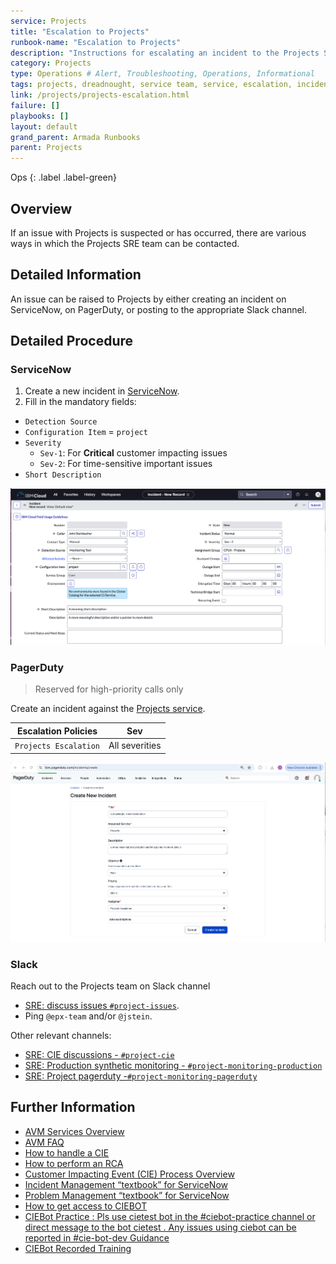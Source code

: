 ```yaml
---
service: Projects
title: "Escalation to Projects"
runbook-name: "Escalation to Projects"
description: "Instructions for escalating an incident to the Projects SRE team"
category: Projects
type: Operations # Alert, Troubleshooting, Operations, Informational
tags: projects, dreadnought, service team, service, escalation, incident, servicenow, service now, pagerduty, slack
link: /projects/projects-escalation.html
failure: []
playbooks: []
layout: default
grand_parent: Armada Runbooks
parent: Projects
---
```


Ops
{: .label .label-green}

## Overview

If an issue with Projects is suspected or has occurred, there are various ways in which the Projects SRE team can be contacted.

## Detailed Information

An issue can be raised to Projects by either creating an incident on ServiceNow, on PagerDuty, or posting to the appropriate Slack channel.

## Detailed Procedure

### ServiceNow

1. Create a new incident in [ServiceNow](https://watson.service-now.com/now/nav/ui/classic/params/target/incident.do%3Fsys_id%3D-1%26sysparm_query%3Dactive%3Dtrue%26sysparm_stack%3Dincident_list.do%3Fsysparm_query%3Dactive%3Dtrue).
2. Fill in the mandatory fields:
  - `Detection Source`
  - `Configuration Item` = `project`
  - `Severity`
    - `Sev-1`: For **Critical** customer impacting issues
    - `Sev-2`: For time-sensitive important issues
  - `Short Description`
  
<img src="images/service-now-create-incident.png" width="800px">

### PagerDuty

> Reserved for high-priority calls only

Create an incident against the [Projects service](https://ibm.pagerduty.com/service-directory/PQPPU4P).

| Escalation Policies                      | Sev            |
| ---------------------------------------- | -------------- |
| `Projects Escalation`                    | All severities |

<img src="images/pagerduty-create-incident.png" width="800px">

### Slack

Reach out to the Projects team on Slack channel 
* [SRE: discuss issues `#project-issues`](https://ibm.enterprise.slack.com/archives/C05284WUXGR). 
* Ping `@epx-team` and/or `@jstein`.

Other relevant channels:
* [SRE: CIE discussions - `#project-cie`](https://ibm.enterprise.slack.com/archives/C04A4CDMHNZ)
* [SRE: Production synthetic monitoring - `#project-monitoring-production`](https://ibm.enterprise.slack.com/archives/C05284WUXGR)
* [SRE: Project pagerduty -`#project-monitoring-pagerduty`](https://ibm.enterprise.slack.com/archives/C04CTGYAV24)

## Further Information

* [AVM Services Overview](https://pages.github.ibm.com/toc-avm/avm/avmservices/)
* [AVM FAQ](https://pages.github.ibm.com/toc-avm/avm/faq/)
* [How to handle a CIE](https://pages.github.ibm.com/toc-avm/avm/star/2023/03/07/How-to-Handle-CIE/)
* [How to perform an RCA](https://pages.github.ibm.com/toc-avm/avm/star/2023/03/06/How-to-Perform-RCA/)
* [Customer Impacting Event (CIE) Process Overview](https://ibm.ent.box.com/v/WCPAVMProgramDocumentation/file/246138991386)
* [Incident Management “textbook” for ServiceNow](https://ibm.ent.box.com/v/WCPAVMProgramDocumentation/file/282457535354)
* [Problem Management “textbook” for ServiceNow](https://ibm.ent.box.com/v/WCPAVMProgramDocumentation/file/280206799154)
* [How to get access to CIEBOT](https://pages.github.ibm.com/cloud-sre/ciebot-docs/auth_request_privileges/)
* [CIEBot Practice : Pls use cietest bot in the #ciebot-practice channel or direct message to the bot cietest . Any issues using ciebot can be reported in #cie-bot-dev Guidance](https://ibm-cloudplatform.slack.com/archives/C9WA5T2PJ/p1579800581008500)
* [CIEBot Recorded Training](https://yourlearning.ibm.com/activity/URL-2AD833F96AD5)

 